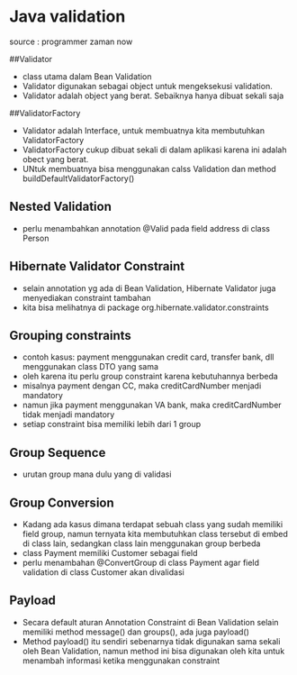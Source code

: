 # Java validation

source : programmer zaman now


##Validator
- class utama dalam Bean Validation
- Validator digunakan sebagai object untuk mengeksekusi validation.
- Validator adalah object yang berat. Sebaiknya hanya dibuat sekali saja

##ValidatorFactory
- Validator adalah Interface, untuk membuatnya kita membutuhkan ValidatorFactory
- ValidatorFactory cukup dibuat sekali di dalam aplikasi karena ini adalah obect yang berat.
- UNtuk membuatnya bisa menggunakan calss Validation dan method buildDefaultValidatorFactory()

## Nested Validation
- perlu menambahkan annotation @Valid pada field address di class Person


## Hibernate Validator Constraint
- selain annotation yg ada di Bean Validation, Hibernate Validator juga menyediakan constraint tambahan
- kita bisa melihatnya di package org.hibernate.validator.constraints


## Grouping constraints
- contoh kasus: payment menggunakan credit card, transfer bank, dll menggunakan  class DTO yang sama
- oleh karena itu perlu group constraint karena kebutuhannya berbeda
- misalnya payment dengan CC, maka creditCardNumber menjadi mandatory
- namun jika payment menggunakan VA bank, maka creditCardNumber tidak menjadi mandatory
- setiap constraint bisa memiliki lebih dari 1 group

## Group Sequence
- urutan group mana dulu yang di validasi


## Group Conversion
- Kadang ada kasus dimana terdapat sebuah class yang sudah memiliki field group, namun ternyata kita membutuhkan class tersebut di embed di class lain, sedangkan class lain menggunakan group berbeda
- class Payment memiliki Customer sebagai field
- perlu menambahan @ConvertGroup di class Payment agar field validation di class Customer akan divalidasi


## Payload
- Secara default aturan Annotation Constraint di Bean Validation selain memiliki method message() dan groups(), ada juga payload()
- Method payload() itu sendiri sebenarnya tidak digunakan sama sekali oleh Bean Validation, namun method ini bisa digunakan oleh kita untuk menambah informasi ketika menggunakan constraint
